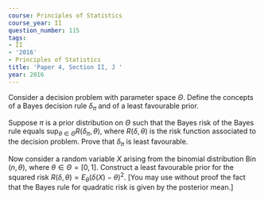 ```yaml
---
course: Principles of Statistics
course_year: II
question_number: 115
tags:
- II
- '2016'
- Principles of Statistics
title: 'Paper 4, Section II, J '
year: 2016
---
```




Consider a decision problem with parameter space $\Theta$. Define the concepts of a Bayes decision rule $\delta_{\pi}$ and of a least favourable prior.

Suppose $\pi$ is a prior distribution on $\Theta$ such that the Bayes risk of the Bayes rule equals $\sup _{\theta \in \Theta} R\left(\delta_{\pi}, \theta\right)$, where $R(\delta, \theta)$ is the risk function associated to the decision problem. Prove that $\delta_{\pi}$ is least favourable.

Now consider a random variable $X$ arising from the binomial distribution $\operatorname{Bin}(n, \theta)$, where $\theta \in \Theta=[0,1]$. Construct a least favourable prior for the squared risk $R(\delta, \theta)=E_{\theta}(\delta(X)-\theta)^{2}$. [You may use without proof the fact that the Bayes rule for quadratic risk is given by the posterior mean.]